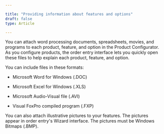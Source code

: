 ```yaml
---

title: "Providing information about features and options"
draft: false
type: Article

---
```


You can attach word processing documents, spreadsheets, movies, and programs to each product, feature, and option in the Product Configurator. As you configure products, the order entry interface lets you quickly open these files to help explain each product, feature, and option.

You can include files in these formats:

- Microsoft Word for Windows (.DOC)

- Microsoft Excel for Windows (.XLS)

- Microsoft Audio-Visual file (.AVI)

- Visual FoxPro compiled program (.FXP)

You can also attach illustrative pictures to your features. The pictures appear in order entry's Wizard interface. The pictures must be Windows Bitmaps (.BMP).

​